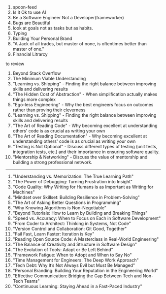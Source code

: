 1. spoon-feed
2. Is it Ok to use AI
3. Be a Software Engineer Not a Developer(frameworker)
4. Bugs are Beautiful
5. look at goals not as tasks but as habits.
6. Typing
7. Building Your Personal Brand
8. "A Jack of all trades, but master of none, is oftentimes better than master of one."
9. Financial Litrarcy

to review
1. Beyond Stack Overflow
2. The Minimum Viable Understanding
3. "Learning vs. Shipping" - Finding the right balance between improving skills and delivering results
4. "The Hidden Cost of Abstraction" - When simplification actually makes things more complex
5. "Ego-less Engineering" - Why the best engineers focus on outcomes rather than proving their cleverness
6. "Learning vs. Shipping" - Finding the right balance between improving skills and delivering results
7. "The Art of Reading Code" - Why becoming excellent at understanding others' code is as crucial as writing your own
8. "The Art of Reading Documentation" - Why becoming excellent at understanding others' code is as crucial as writing your own
9. "Testing is Not Optional" - Discuss different types of testing (unit tests, integration tests, etc.) and their importance in ensuring software quality.
10. "Mentorship & Networking" - Discuss the value of mentorship and building a strong professional network.



---
1. "Understanding vs. Memorization: The True Learning Path"
2. "The Power of Debugging: Turning Frustration into Insight"
3. "Code Quality: Why Writing for Humans is as Important as Writing for Machines"
4. "Mindset over Skillset: Building Resilience in Problem-Solving"
5. "The Art of Asking Better Questions in Programming"
6. "Why Knowing Algorithms is Non-Negotiable"
7. "Beyond Tutorials: How to Learn by Building and Breaking Things"
8. "Speed vs. Accuracy: When to Focus on Each in Software Development"
9. "From Coder to Architect: Thinking in Systems, Not Code"
10. "Version Control and Collaboration: Git Good, Together"
11. "Fail Fast, Learn Faster: Iteration is Key"
12. "Reading Open Source Code: A Masterclass in Real-World Engineering"
13. "The Balance of Creativity and Structure in Software Design"
14. "The Evolution of Tools: Adapt or Be Left Behind"
15. "Framework Fatigue: When to Adopt and When to Say No"
16. "Time Management for Engineers: The Deep Work Approach"
17. "Tech Debt: Why It’s Not Always Evil but Must Be Managed"
18. "Personal Branding: Building Your Reputation in the Engineering World"
19. "Effective Communication: Bridging the Gap Between Tech and Non-Tech Teams"
20. "Continuous Learning: Staying Ahead in a Fast-Paced Industry"